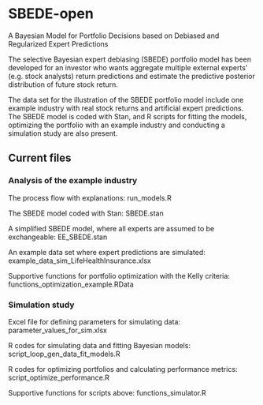 # SBEDE-open
A Bayesian Model for Portfolio Decisions based on Debiased and Regularized Expert Predictions

The selective Bayesian expert debiasing (SBEDE) portfolio model has been developed for an investor who wants aggregate multiple external experts' (e.g. stock analysts) return predictions and estimate the predictive posterior distribution of future stock return.

The data set for the illustration of the SBEDE portfolio model include one example industry with real stock returns and artificial expert predictions. The SBEDE model is coded with Stan, and R scripts for fitting the models, optimizing the portfolio with an example industry and conducting a simulation study are also present.

## Current files
### Analysis of the example industry
The process flow with explanations: run_models.R

The SBEDE model coded with Stan: SBEDE.stan

A simplified SBEDE model, where all experts are assumed to be exchangeable: EE_SBEDE.stan

An example data set where expert predictions are simulated: example_data_sim_LifeHealthInsurance.xlsx

Supportive functions for portfolio optimization with the Kelly criteria: functions_optimization_example.RData

### Simulation study
Excel file for defining parameters for simulating data: parameter_values_for_sim.xlsx

R codes for simulating data and fitting Bayesian models: script_loop_gen_data_fit_models.R

R codes for optimizing portfolios and calculating performance metrics: script_optimize_performance.R

Supportive functions for scripts above: functions_simulator.R
